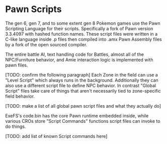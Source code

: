# Pawn Scripts

The gen 6, gen 7, and to some extent gen 8 Pokemon games use the Pawn Scripting Language for their scripts. Specifically a fork of Pawn version 3.3.4097 with hashed function names. These script files were written in a C-like language inside .p files then compiled into .amx Pawn Assembly files by a fork of the open sourced compiler.

The entire battle AI, text handling code for Battles, almost all of the NPC/Furniture behavior, and Amie interaction logic is implemented with pawn files. 

[TODO: confirm the following paragraph] Each Zone in the field can use a "Level Script" which always runs in the background. Additionally they can also use a different script file to define NPC behavior. In contrast "Global Script" files take care of things that aren't necessarily tied to zone-specific field behavior. 

[TODO: make a list of all global pawn script files and what they actually do]

ExeFS's code.bin has the core Pawn runtime embedded inside, while various CROs store "Script Commands" functions script files can invoke to do things.

[TODO: add list of known Script commands here]